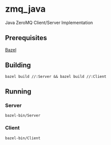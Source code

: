 # zmq_java
Java ZeroMQ Client/Server Implementation

## Prerequisites
[Bazel](https://docs.bazel.build/versions/master/install.html)

## Building
```
bazel build //:Server && bazel build //:Client
```

## Running

### Server
```
bazel-bin/Server
```

### Client
```
bazel-bin/Client
```
